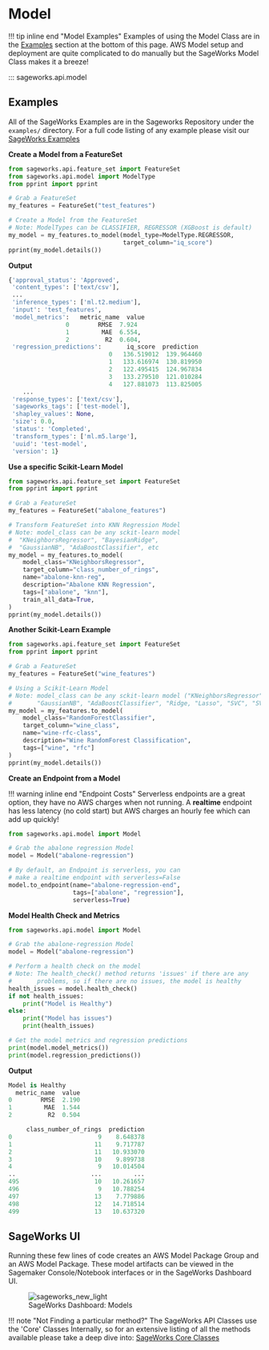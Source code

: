 # Model

!!! tip inline end "Model Examples"
    Examples of using the Model Class are in the [Examples](#examples) section at the bottom of this page. AWS Model setup and deployment are quite complicated to do manually but the SageWorks Model Class makes it a breeze!

::: sageworks.api.model


## Examples
All of the SageWorks Examples are in the Sageworks Repository under the `examples/` directory. For a full code listing of any example please visit our [SageWorks Examples](https://github.com/SuperCowPowers/sageworks/blob/main/examples)

**Create a Model from a FeatureSet**

```py title="featureset_to_model.py"
from sageworks.api.feature_set import FeatureSet
from sageworks.api.model import ModelType
from pprint import pprint

# Grab a FeatureSet
my_features = FeatureSet("test_features")

# Create a Model from the FeatureSet
# Note: ModelTypes can be CLASSIFIER, REGRESSOR (XGBoost is default)
my_model = my_features.to_model(model_type=ModelType.REGRESSOR, 
                                target_column="iq_score")
pprint(my_model.details())

```

**Output**

```py
{'approval_status': 'Approved',
 'content_types': ['text/csv'],
 ...
 'inference_types': ['ml.t2.medium'],
 'input': 'test_features',
 'model_metrics':   metric_name  value
				0        RMSE  7.924
				1         MAE  6.554,
				2          R2  0.604,
 'regression_predictions':       iq_score  prediction
							0   136.519012  139.964460
							1   133.616974  130.819950
							2   122.495415  124.967834
							3   133.279510  121.010284
							4   127.881073  113.825005
    ...
 'response_types': ['text/csv'],
 'sageworks_tags': ['test-model'],
 'shapley_values': None,
 'size': 0.0,
 'status': 'Completed',
 'transform_types': ['ml.m5.large'],
 'uuid': 'test-model',
 'version': 1}
```

**Use a specific Scikit-Learn Model**

```py title="featureset_to_knn.py"
from sageworks.api.feature_set import FeatureSet
from pprint import pprint

# Grab a FeatureSet
my_features = FeatureSet("abalone_features")

# Transform FeatureSet into KNN Regression Model
# Note: model_class can be any sckit-learn model 
#  "KNeighborsRegressor", "BayesianRidge",
#  "GaussianNB", "AdaBoostClassifier", etc
my_model = my_features.to_model(
    model_class="KNeighborsRegressor",
    target_column="class_number_of_rings",
    name="abalone-knn-reg",
    description="Abalone KNN Regression",
    tags=["abalone", "knn"],
    train_all_data=True,
)
pprint(my_model.details())
```
**Another Scikit-Learn Example**

```py title="featureset_to_rfc.py"
from sageworks.api.feature_set import FeatureSet
from pprint import pprint

# Grab a FeatureSet
my_features = FeatureSet("wine_features")

# Using a Scikit-Learn Model
# Note: model_class can be any sckit-learn model ("KNeighborsRegressor", "BayesianRidge",
#       "GaussianNB", "AdaBoostClassifier", "Ridge, "Lasso", "SVC", "SVR", etc...)
my_model = my_features.to_model(
    model_class="RandomForestClassifier",
    target_column="wine_class",
    name="wine-rfc-class",
    description="Wine RandomForest Classification",
    tags=["wine", "rfc"]
)
pprint(my_model.details())
```

**Create an Endpoint from a Model**

!!! warning inline end "Endpoint Costs"
    Serverless endpoints are a great option, they have no AWS charges when not running. A **realtime** endpoint has less latency (no cold start) but AWS charges an hourly fee which can add up quickly!

```py title="model_to_endpoint.py"
from sageworks.api.model import Model

# Grab the abalone regression Model
model = Model("abalone-regression")

# By default, an Endpoint is serverless, you can
# make a realtime endpoint with serverless=False
model.to_endpoint(name="abalone-regression-end",
                  tags=["abalone", "regression"],
                  serverless=True)
```

**Model Health Check and Metrics**

```py title="model_metrics.py"
from sageworks.api.model import Model

# Grab the abalone-regression Model
model = Model("abalone-regression")

# Perform a health check on the model
# Note: The health_check() method returns 'issues' if there are any
#       problems, so if there are no issues, the model is healthy
health_issues = model.health_check()
if not health_issues:
    print("Model is Healthy")
else:
    print("Model has issues")
    print(health_issues)

# Get the model metrics and regression predictions
print(model.model_metrics())
print(model.regression_predictions())
```

**Output**

```py
Model is Healthy
  metric_name  value
0        RMSE  2.190
1         MAE  1.544
2          R2  0.504

     class_number_of_rings  prediction
0                        9    8.648378
1                       11    9.717787
2                       11   10.933070
3                       10    9.899738
4                        9   10.014504
..                     ...         ...
495                     10   10.261657
496                      9   10.788254
497                     13    7.779886
498                     12   14.718514
499                     13   10.637320
```

## SageWorks UI
Running these few lines of code creates an AWS Model Package Group and an AWS Model Package. These model artifacts can be viewed in the Sagemaker Console/Notebook interfaces or in the SageWorks Dashboard UI.

<figure>
<img alt="sageworks_new_light" src="https://github.com/SuperCowPowers/sageworks/assets/4806709/0c5cc2f8-bcc2-406d-a66e-32dcbad0cc25">
<figcaption>SageWorks Dashboard: Models</figcaption>
</figure>


!!! note "Not Finding a particular method?"
    The SageWorks API Classes use the 'Core' Classes Internally, so for an extensive listing of all the methods available please take a deep dive into: [SageWorks Core Classes](../core_classes/overview.md)
